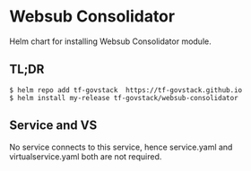 # Websub Consolidator

Helm chart for installing Websub Consolidator module.  

## TL;DR

```console
$ helm repo add tf-govstack  https://tf-govstack.github.io
$ helm install my-release tf-govstack/websub-consolidator
```

## Service and VS
No service connects to this service, hence service.yaml and virtualservice.yaml both are not required.

